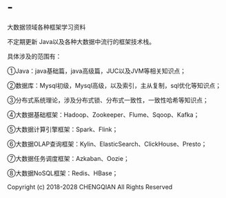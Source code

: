 # -
大数据领域各种框架学习资料

不定期更新 Java以及各种大数据中流行的框架技术栈。

具体涉及的范围有：

  ①Java：java基础篇，java高级篇，JUC以及JVM等相关知识点；
  
  ②数据库：Mysql初级，Mysql高级，以及索引，主从复制，sql优化等知识点；
  
  ③分布式系统理论，涉及分布式锁、分布式一致性，一致性哈希等知识点；
  
  ④大数据基础框架：Hadoop、Zookeeper、Flume、Sqoop、Kafka；
  
  ⑤大数据计算引擎框架：Spark、Flink；
  
  ⑥大数据OLAP查询框架：Kylin、ElasticSearch、ClickHouse、Presto；
  
  ⑦大数据任务调度框架：Azkaban、Oozie；
  
  ⑧大数据NoSQL框架：Redis、HBase；
 
 
 
  Copyright (c) 2018-2028 CHENGQIAN All Rights Reserved
